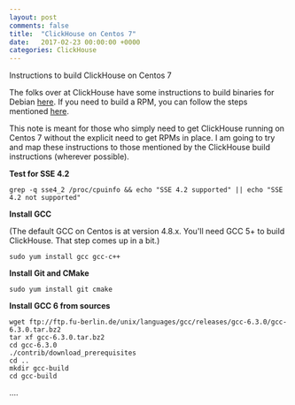 ```yaml
---
layout: post
comments: false
title:  "ClickHouse on Centos 7"
date:   2017-02-23 00:00:00 +0000
categories: ClickHouse
---
```


Instructions to build ClickHouse on Centos 7

The folks over at ClickHouse have some instructions to build binaries for Debian [here](https://github.com/yandex/ClickHouse/blob/master/doc/build.md). If you need to build a RPM, you can follow the steps mentioned [here](https://github.com/redsoftbiz/clickhouse-rpm).

This note is meant for those who simply need to get ClickHouse running on Centos 7 without the explicit need to get RPMs in place. I am going to try and map these instructions to those mentioned by the ClickHouse build instructions (wherever possible).

**Test for SSE 4.2**

    grep -q sse4_2 /proc/cpuinfo && echo "SSE 4.2 supported" || echo "SSE 4.2 not supported"

**Install GCC**

(The default GCC on Centos is at version 4.8.x. You'll need GCC 5+ to build ClickHouse. That step comes up in a bit.)

    sudo yum install gcc gcc-c++

**Install Git and CMake**

    sudo yum install git cmake

**Install GCC 6 from sources**

    wget ftp://ftp.fu-berlin.de/unix/languages/gcc/releases/gcc-6.3.0/gcc-6.3.0.tar.bz2
    tar xf gcc-6.3.0.tar.bz2
    cd gcc-6.3.0
    ./contrib/download_prerequisites
    cd ..
    mkdir gcc-build
    cd gcc-build


....
